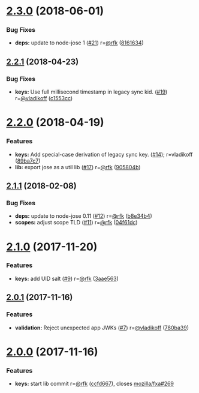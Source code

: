 <a name="2.3.0"></a>
# [2.3.0](https://github.com/mozilla/fxa-crypto-relier/compare/v2.2.1...v2.3.0) (2018-06-01)


### Bug Fixes

* **deps:** update to node-jose 1 ([#21](https://github.com/mozilla/fxa-crypto-relier/issues/21)) r=[@rfk](https://github.com/rfk) ([8161634](https://github.com/mozilla/fxa-crypto-relier/commit/8161634))



<a name="2.2.1"></a>
## [2.2.1](https://github.com/mozilla/fxa-crypto-relier/compare/v2.2.0...v2.2.1) (2018-04-23)


### Bug Fixes

* **keys:** Use full millisecond timestamp in legacy sync kid. ([#19](https://github.com/mozilla/fxa-crypto-relier/issues/19)) r=[@vladikoff](https://github.com/vladikoff) ([c1553cc](https://github.com/mozilla/fxa-crypto-relier/commit/c1553cc))



<a name="2.2.0"></a>
# [2.2.0](https://github.com/mozilla/fxa-crypto-relier/compare/v2.1.1...v2.2.0) (2018-04-19)


### Features

* **keys:** Add special-case derivation of legacy sync key. ([#14](https://github.com/mozilla/fxa-crypto-relier/issues/14)); r=vladikoff ([89ba7c7](https://github.com/mozilla/fxa-crypto-relier/commit/89ba7c7))
* **lib:** export jose as a util lib ([#17](https://github.com/mozilla/fxa-crypto-relier/issues/17)) r=[@rfk](https://github.com/rfk) ([905804b](https://github.com/mozilla/fxa-crypto-relier/commit/905804b))



<a name="2.1.1"></a>
## [2.1.1](https://github.com/mozilla/fxa-crypto-relier/compare/v2.1.0...v2.1.1) (2018-02-08)


### Bug Fixes

* **deps:** update to node-jose 0.11 ([#12](https://github.com/mozilla/fxa-crypto-relier/issues/12)) r=[@rfk](https://github.com/rfk) ([b8e34b4](https://github.com/mozilla/fxa-crypto-relier/commit/b8e34b4))
* **scopes:** adjust scope TLD ([#11](https://github.com/mozilla/fxa-crypto-relier/issues/11)) r=[@rfk](https://github.com/rfk) ([04f61dc](https://github.com/mozilla/fxa-crypto-relier/commit/04f61dc))



<a name="2.1.0"></a>
# [2.1.0](https://github.com/mozilla/fxa-crypto-relier/compare/v2.0.1...v2.1.0) (2017-11-20)


### Features

* **keys:** add UID salt ([#9](https://github.com/mozilla/fxa-crypto-relier/issues/9)) r=[@rfk](https://github.com/rfk) ([3aae563](https://github.com/mozilla/fxa-crypto-relier/commit/3aae563))



<a name="2.0.1"></a>
## [2.0.1](https://github.com/mozilla/fxa-crypto-relier/compare/v2.0.0...v2.0.1) (2017-11-16)


### Features

* **validation:** Reject unexpected app JWKs ([#7](https://github.com/mozilla/fxa-crypto-relier/issues/7)) r=[@vladikoff](https://github.com/vladikoff) ([780ba39](https://github.com/mozilla/fxa-crypto-relier/commit/780ba39))



<a name="2.0.0"></a>
# [2.0.0](https://github.com/mozilla/fxa-crypto-relier/compare/ccfd667...v2.0.0) (2017-11-16)


### Features

* **keys:** start lib commit r=[@rfk](https://github.com/rfk) ([ccfd667](https://github.com/mozilla/fxa-crypto-relier/commit/ccfd667)), closes [mozilla/fxa#269](https://github.com/mozilla/fxa/issues/269)



